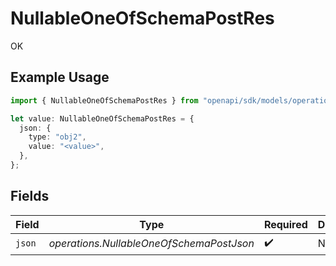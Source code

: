 # NullableOneOfSchemaPostRes

OK

## Example Usage

```typescript
import { NullableOneOfSchemaPostRes } from "openapi/sdk/models/operations";

let value: NullableOneOfSchemaPostRes = {
  json: {
    type: "obj2",
    value: "<value>",
  },
};
```

## Fields

| Field                                    | Type                                     | Required                                 | Description                              |
| ---------------------------------------- | ---------------------------------------- | ---------------------------------------- | ---------------------------------------- |
| `json`                                   | *operations.NullableOneOfSchemaPostJson* | :heavy_check_mark:                       | N/A                                      |